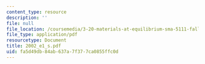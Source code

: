 ```yaml
---
content_type: resource
description: ''
file: null
file_location: /coursemedia/3-20-materials-at-equilibrium-sma-5111-fall-2003/fa5d49db84ab637a7f377ca0855ffc0d_2002_e1_s.pdf
file_type: application/pdf
resourcetype: Document
title: 2002_e1_s.pdf
uid: fa5d49db-84ab-637a-7f37-7ca0855ffc0d
---
```

